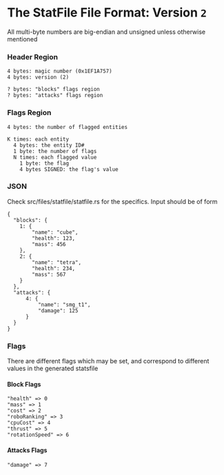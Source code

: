 # The StatFile File Format: Version `2`

All multi-byte numbers are big-endian and unsigned unless otherwise mentioned

### Header Region
```
4 bytes: magic number (0x1EF1A757)
4 bytes: version (2)

? bytes: "blocks" flags region
? bytes: "attacks" flags region
```
### Flags Region
```
4 bytes: the number of flagged entities

K times: each entity
  4 bytes: the entity ID#
  1 byte: the number of flags
  N times: each flagged value
    1 byte: the flag 
    4 bytes SIGNED: the flag's value
```

### JSON
Check src/files/statfile/statfile.rs for the specifics. Input should be of form
```
{
  "blocks": {
    1: {
        "name": "cube",
        "health": 123,
        "mass": 456
    },
    2: {
        "name": "tetra",
        "health": 234,
        "mass": 567
    }
  },
  "attacks": {
      4: {
          "name": "smg_t1",
          "damage": 125
      }
  }
}
```

### Flags
There are different flags which may be set, and correspond to different values in the generated statsfile
#### Block Flags
```
"health" => 0
"mass" => 1
"cost" => 2
"roboRanking" => 3
"cpuCost" => 4
"thrust" => 5
"rotationSpeed" => 6
```

#### Attacks Flags
```
"damage" => 7
```